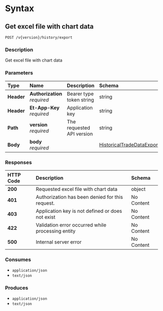 # Syntax

## Get excel file with chart data

```text
POST /v{version}/history/export
```

### Description

Get excel file with chart data

### Parameters

| Type | Name | Description | Schema | Default |
| :--- | :--- | :--- | :--- | :--- |
| **Header** | **Authorization**   _required_ | Bearer type token string | string |  |
| **Header** | **Et-App-Key**   _required_ | Application key | string |  |
| **Path** | **version**   _required_ | The requested API version | string | `"1.0"` |
| **Body** | **body**   _required_ |  | [HistoricalTradeDataExportDataModel](../../definitions.md#historicaltradedataexportdatamodel) |  |

### Responses

| HTTP Code | Description | Schema |
| :--- | :--- | :--- |
| **200** | Requested excel file with chart data | object |
| **401** | Authorization has been denied for this request. | No Content |
| **403** | Application key is not defined or does not exist | No Content |
| **422** | Validation error occurred while processing entity | No Content |
| **500** | Internal server error | No Content |

### Consumes

* `application/json`
* `text/json`

### Produces

* `application/json`
* `text/json`

